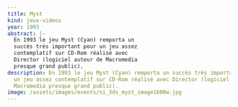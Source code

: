 ```yaml
---
title: Myst
kind: jeux-videos
year: 1993
abstract: |-
  En 1993 le jeu Myst (Cyan) remporta un
  succès très important pour un jeu assez
  contemplatif sur CD-Rom réalisé avec
  Director (logiciel auteur de Macromedia
  presque grand public).
description: En 1993 le jeu Myst (Cyan) remporta un succès très important pour
  un jeu assez contemplatif sur CD-Rom réalisé avec Director (logiciel auteur de
  Macromedia presque grand public).
image: /assets/images/events/si_3ds_myst_image1600w.jpg
---
```

